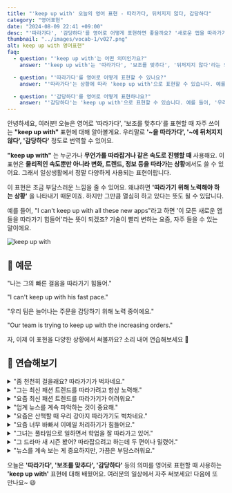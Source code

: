 ```yaml
---
title: "'keep up with' 오늘의 영어 표현 - 따라가다, 뒤처지지 않다, 감당하다"
category: "영어표현"
date: "2024-08-09 22:41 +09:00"
desc: "'따라가다', '감당하다'를 영어로 어떻게 표현하면 좋을까요? '새로운 앱을 따라가기 힘들어요', '늘어나는 주문을 감당하기 어려워요' 등을 영어로 표현하는 법을 배워봅시다. 다양한 예문을 통해서 연습하고 본인의 표현으로 만들어 보세요."
thumbnail: "../images/vocab-1/v027.png"
alt: keep up with 영어표현"
faq:
  - question: "'keep up with'는 어떤 의미인가요?"
    answer: "'keep up with'는 '따라가다', '보조를 맞추다', '뒤처지지 않다'라는 의미입니다. 누군가나 무언가를 따라잡거나 같은 속도로 진행할 때 사용합니다. 예를 들어, 'I can't keep up with all these new apps'는 '이 모든 새로운 앱들을 따라가기 힘들어'라는 뜻입니다."

  - question: "'따라가다'를 영어로 어떻게 표현할 수 있나요?"
    answer: "'따라가다'는 상황에 따라 'keep up with'으로 표현할 수 있습니다. 예를 들어, '그의 빠른 걸음을 따라가기 힘들어'는 'I can't keep up with his fast pace'로 말할 수 있습니다."

  - question: "'감당하다'를 영어로 어떻게 표현하나요?"
    answer: "'감당하다'는 'keep up with'으로 표현할 수 있습니다. 예를 들어, '우리 팀은 늘어나는 주문을 감당하기 위해 노력 중이에요'는 'Our team is trying to keep up with the increasing orders'로 말할 수 있습니다."
---
```


안녕하세요, 여러분! 오늘은 영어로 '따라가다', '보조를 맞추다'를 표현할 때 자주 쓰이는 **"keep up with"** 표현에 대해 알아볼게요. 우리말로 **'~을 따라가다', '~에 뒤처지지 않다', '감당하다'** 정도로 번역할 수 있어요.

**"keep up with"** 는 누군가나 **무언가를 따라잡거나 같은 속도로 진행할 때** 사용해요. 이 표현은 **물리적인 속도뿐만 아니라 변화, 트렌드, 정보 등을 따라가는 상황**에서도 쓸 수 있어요. 그래서 일상생활에서 정말 다양하게 사용되는 표현이랍니다.

이 표현은 조금 부담스러운 느낌을 줄 수 있어요. 왜냐하면 **'따라가기 위해 노력해야 하는 상황'** 을 나타내기 때문이죠. 하지만 그만큼 열심히 하고 있다는 뜻도 될 수 있답니다.

예를 들어, "I can't keep up with all these new apps"라고 하면 '이 모든 새로운 앱들을 따라가기 힘들어'라는 뜻이 되겠죠? 기술이 빨리 변하는 요즘, 자주 들을 수 있는 말이에요.

<img src="../images/vocab-1/v027-1.avif" alt="keep up with"/>

## 📖 예문

"나는 그의 빠른 걸음을 따라가기 힘들어."

"I can't keep up with his fast pace."

"우리 팀은 늘어나는 주문을 감당하기 위해 노력 중이에요."

"Our team is trying to keep up with the increasing orders."

자, 이제 이 표현을 다양한 상황에서 써볼까요? 소리 내어 연습해보세요 🚀

## 💬 연습해보기

<details>
<summary>"좀 천천히 걸을래요? 따라가기가 벅차네요."</summary>
<span>"Can you slow down a bit? I can't keep up with you."</span>
</details>

<details>
<summary>"그는 최신 패션 트렌드를 따라가려고 항상 노력해."</summary>
<span>"He always tries to keep up with the latest fashion trends."</span>
</details>

<details>
<summary>"요즘 최신 패션 트렌드를 따라가기가 어려워요."</summary>
<span>"I'm <a href="/blog/vocab-1/have-a-hard-time-ing/">having a hard time</a> keeping up with the latest fashion trends these days."</span>
</details>

<details>
<summary>"업계 뉴스를 계속 파악하는 것이 중요해."</summary>
<span>"It’s important to keep up with industry news."</span>
</details>

<details>
<summary>"요즘은 산책할 때 우리 강아지 따라가기도 벅차네요."</summary>
<span>"I can barely keep up with my dog on our walks now."</span>
</details>

<details>
<summary>"요즘 너무 바빠서 이메일 처리하기가 힘들어요."</summary>
<span>"I've been so busy lately, it's hard to keep up with all my emails."</span>
</details>

<details>
<summary>"그녀는 풀타임으로 일하면서 학업을 잘 따라가고 있어."</summary>
<span>"She’s <a href="/blog/vocab-1/025.do-a-good-job/">doing a great job</a> of keeping up with her studies while working full-time."</span>
</details>

<details>
<summary>"그 드라마 새 시즌 봤어? 따라잡으려고 하는데 두 편이나 밀렸어."</summary>
<span>"Have you seen the new season of that show? I'm trying to keep up with it, but I'm two episodes behind."</span>
</details>

<details>
<summary>"뉴스를 계속 보는 게 중요하지만, 가끔은 부담스러워요."</summary>
<span>"It's important to keep up with the news, but sometimes it's overwhelming."</span>
</details>

오늘은 **'따라가다', '보조를 맞추다', '감당하다'** 등의 의미를 영어로 표현할 때 사용하는 **'keep up with'** 표현에 대해 배웠어요. 여러분의 일상에서 자주 써보세요! 다음에 또 만나요~ 😃
